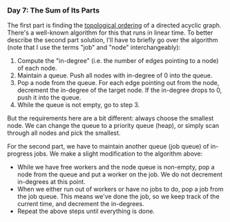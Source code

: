 ### Day 7: The Sum of Its Parts

The first part is finding the [topological ordering](https://en.wikipedia.org/wiki/Topological_sorting) of a directed acyclic graph. There's a well-known algorithm for this that runs in linear time. To better describe the second part solution, I'll have to briefly go over the algorithm (note that I use the terms "job" and "node" interchangeably):

1. Compute the "in-degree" (i.e. the number of edges pointing to a node) of each node.
2. Maintain a queue. Push all nodes with in-degree of 0 into the queue.
3. Pop a node from the queue. For each edge pointing out from the node, decrement the in-degree of the target node. If the in-degree drops to 0, push it into the queue.
4. While the queue is not empty, go to step 3.

But the requirements here are a bit different: always choose the smallest node. We can change the queue to a priority queue (heap), or simply scan through all nodes and pick the smallest.

For the second part, we have to maintain another queue (job queue) of in-progress jobs. We make a slight modification to the algorithm above:

- While we have free workers and the node queue is non-empty, pop a node from the queue and put a worker on the job. We do not decrement in-degrees at this point.
- When we either run out of workers or have no jobs to do, pop a job from the job queue. This means we've done the job, so we keep track of the current time, and decrement the in-degrees.
- Repeat the above steps until everything is done.
